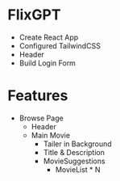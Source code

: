
 # FlixGPT

 - Create React App
 - Configured TailwindCSS
 - Header
 - Build Login Form

 
 # Features 
 - Browse Page 
    - Header
    - Main Movie 
        - Tailer in Background
        - Title & Description
        - MovieSuggestions
            - MovieList * N

